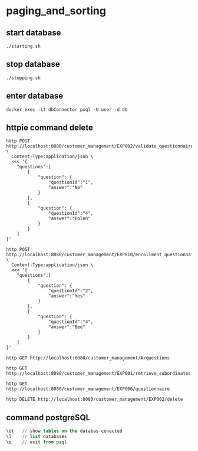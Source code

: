 # paging_and_sorting

## start database
```shell
./starting.sh
```

## stop database
```shell
./stopping.sh
```

## enter database
```shell
docker exec -it dbConnector psql -U user -d db
```

## httpie command delete
```shell
http POST http://localhost:8080/customer_management/EXP002/validate_questionnaire \
  Content-Type:application/json \
  <<< '{
	"questions":[
		{
			"question": {
				"questionId":"1",
				"answer":"No"
			}
		},
		{
			"question": {
				"questionId":"4",
				"answer":"Polen"
			}
		}
	]
}'

http POST http://localhost:8080/customer_management/EXP010/enrollment_questionnaire \
  Content-Type:application/json \
  <<< '{
	"questions":[
		{
			"question": {
				"questionId":"2",
				"answer":"Yes"
			}
		},
		{
			"question": {
				"questionId":"4",
				"answer":"Bee"
			}
		}
	]
}'

http GET http://localhost:8080/customer_management/A/questions

http GET http://localhost:8080/customer_management/EXP001/retrieve_subordinates

http GET http://localhost:8080/customer_management/EXP006/questionnaire

http DELETE http://localhost:8080/customer_management/EXP002/delete
```

## command postgreSQL
```sql
\dt   // show tables on the databas conected
\l    // list databases
\q    // exit from psql
```